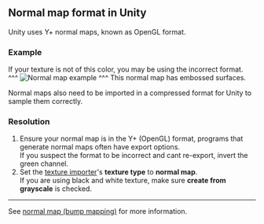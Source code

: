 ## Normal map format in Unity

Unity uses Y+ normal maps, known as OpenGL format.

### Example
If your texture is not of this color, you may be using the incorrect format.  
^^^
![Normal map example](https://docs.unity3d.com/uploads/Main/BumpMapTexturePreview.png)
^^^ This normal map has embossed surfaces.

Normal maps also need to be imported in a compressed format for Unity to sample them correctly.

### Resolution

1. Ensure your normal map is in the Y+ (OpenGL) format, programs that generate normal maps often have export options.  
   If you suspect the format to be incorrect and cant re-export, invert the green channel.
1. Set the [texture importer](https://docs.unity3d.com/Manual/texture-type-normal-map.html)'s **texture type** to **normal map**.  
   If you are using black and white texture, make sure **create from grayscale** is checked.

---

See [normal map (bump mapping)](https://docs.unity3d.com/Manual/StandardShaderMaterialParameterNormalMap.html) for more information.